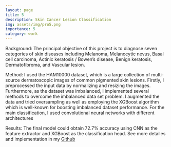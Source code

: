 ```yaml
---
layout: page
title: 5
description: Skin Cancer Lesion Classification
img: assets/img/pro5.png
importance: 5
category: work
---
```

Background: The principal objective of this project is to diagnose seven categories of skin diseases including Melanoma, Melanocytic nevus, Basal cell carcinoma, Actinic keratosis / Bowen’s disease, Benign keratosis, Dermatofibroma, and Vascular lesion.

Method: I used the HAM10000 dataset, which is a large collection of multi-source dermatoscopic images of common pigmented skin lesions. Firstly, I preprocessed the input data by normalizing and resizing the images. Furthermore, as the dataset was imbalanced, I implemented several methods to overcome the imbalanced data set problem. I augmented the data and tried oversampling as well as employing the XGBoost algorithm which is well-known for boosting imbalanced dataset performance. For the main classification, I used convolutional neural networks with different architectures 

Results: The final model could obtain 72.7% accuracy using CNN as the feature extractor and XGBoost as the classification head.
See more detailes and implementation in my <a href='https://github.com/afroozsheikh/HAM1000-Skin-Cancer'>Github</a>
